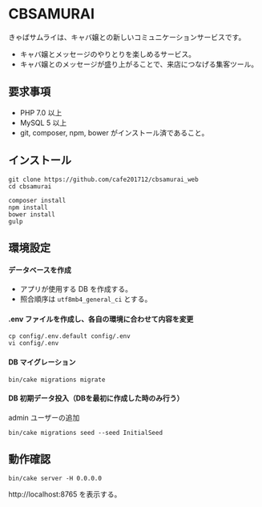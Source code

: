 # CBSAMURAI

きゃばサムライは、キャバ嬢との新しいコミュニケーションサービスです。

* キャバ嬢とメッセージのやりとりを楽しめるサービス。
* キャバ嬢とのメッセージが盛り上がることで、来店につなげる集客ツール。

## 要求事項

* PHP 7.0 以上
* MySQL 5 以上
* git, composer, npm, bower がインストール済であること。

## インストール

```
git clone https://github.com/cafe201712/cbsamurai_web
cd cbsamurai

composer install
npm install
bower install
gulp
```

## 環境設定

#### データベースを作成

* アプリが使用する DB を作成する。
* 照合順序は `utf8mb4_general_ci` とする。

#### .env ファイルを作成し、各自の環境に合わせて内容を変更

```
cp config/.env.default config/.env
vi config/.env
```

#### DB マイグレーション

```
bin/cake migrations migrate
```

#### DB 初期データ投入（DBを最初に作成した時のみ行う）

admin ユーザーの追加

```
bin/cake migrations seed --seed InitialSeed
```

## 動作確認

```
bin/cake server -H 0.0.0.0
```

http://localhost:8765 を表示する。
